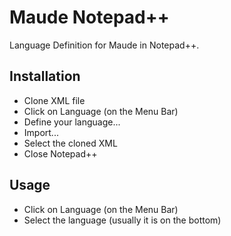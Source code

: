 
# Maude Notepad++
Language Definition for Maude in Notepad++.

## Installation

 - Clone XML file
 - Click on Language (on the Menu Bar)
 - Define your language...
 - Import...
 - Select the cloned XML
 - Close Notepad++

## Usage

 - Click on Language (on the Menu Bar)
 - Select the language (usually it is on the bottom)

